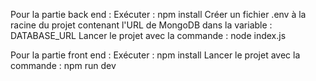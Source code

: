 Pour la partie back end :
Exécuter : npm install
Créer un fichier .env à la racine du projet contenant l'URL de MongoDB dans la variable : DATABASE_URL
Lancer le projet avec la commande : node index.js

Pour la partie front end :
Exécuter : npm install
Lancer le projet avec la commande : npm run dev